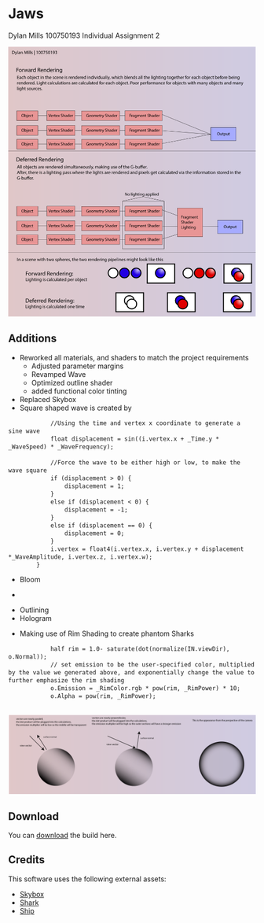 
# Jaws
 
 Dylan Mills 100750193
 Individual Assignment 2


![Rendering](https://raw.githubusercontent.com/DylanMills/Jaws/main/Images/RenderingDiagram.png)

## Additions

* Reworked all materials, and shaders to match the project requirements
  -  Adjusted parameter margins
  -  Revamped Wave
  -  Optimized outline shader
  -  added functional color tinting
* Replaced Skybox
* Square shaped wave is created by 
```        void vert(inout appdata_full i) {
            //Using the time and vertex x coordinate to generate a sine wave
            float displacement = sin((i.vertex.x + _Time.y * _WaveSpeed) * _WaveFrequency); 
       
            //Force the wave to be either high or low, to make the wave square
            if (displacement > 0) {
                displacement = 1;
            }
            else if (displacement < 0) {
                displacement = -1;
            }
            else if (displacement == 0) {
                displacement = 0;
            }
            i.vertex = float4(i.vertex.x, i.vertex.y + displacement *_WaveAmplitude, i.vertex.z, i.vertex.w);
        }

```
        
* Bloom
-  
* Outlining
* Hologram
- Making use of Rim Shading to create phantom Sharks
```         //get the dot product between the view direction and the surface normal, to create a value betwen 0 and 1
            half rim = 1.0- saturate(dot(normalize(IN.viewDir), o.Normal));
            // set emission to be the user-specified color, multiplied by the value we generated above, and exponentially change the value to further emphasize the rim shading 
            o.Emission = _RimColor.rgb * pow(rim, _RimPower) * 10;
            o.Alpha = pow(rim, _RimPower);
            
```
![Rendering](https://raw.githubusercontent.com/DylanMills/Jaws/main/Images/RimDiagram.png)

## Download

You can [download](https://github.com/DylanMills/Jaws/releases/tag/beta) the build here.


## Credits

This software uses the following external assets:

- [Skybox](https://assetstore.unity.com/packages/2d/textures-materials/sky/skybox-series-free-103633)
- [Shark](https://www.cgtrader.com/items/24982/download-page)
- [Ship](https://www.cgtrader.com/items/2712314/download-page)